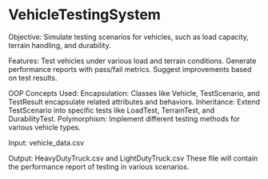 # VehicleTestingSystem

Objective:
Simulate testing scenarios for vehicles, such as load capacity, terrain handling, and durability.

Features:
Test vehicles under various load and terrain conditions.
Generate performance reports with pass/fail metrics.
Suggest improvements based on test results.

OOP Concepts Used:
Encapsulation: Classes like Vehicle, TestScenario, and TestResult encapsulate related attributes and behaviors.
Inheritance: Extend TestScenario into specific tests like LoadTest, TerrainTest, and DurabilityTest. Polymorphism: Implement different testing methods for various vehicle types.

Input: vehicle_data.csv

Output: HeavyDutyTruck.csv and LightDutyTruck.csv 
These file will contain the performance report of testing in various scenarios. 
